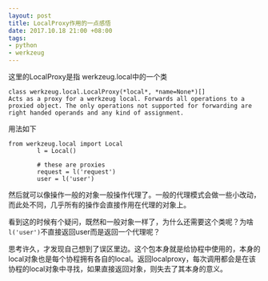 ```yaml
---
layout: post
title: LocalProxy作用的一点感悟
date: 2017.10.18 21:00 +08:00
tags: 
- python 
- werkzeug
---
```


这里的LocalProxy是指 werkzeug.local中的一个类

```
class werkzeug.local.LocalProxy(*local*, *name=None*)[]
Acts as a proxy for a werkzeug local. Forwards all operations to a proxied object. The only operations not supported for forwarding are right handed operands and any kind of assignment.
```
用法如下

```
from werkzeug.local import Local
        l = Local()

        # these are proxies
        request = l('request')
        user = l('user')
```

然后就可以像操作一般的对象一般操作代理了。一般的代理模式会做一些小改动，而此处不同，几乎所有的操作会直接作用在代理的对象上。

看到这的时候有个疑问，既然和一般对象一样了，为什么还需要这个类呢？为啥`l('user')`不直接返回user而是返回一个代理呢？

思考许久，才发现自己想到了误区里边。这个包本身就是给协程中使用的，本身的local对象也是每个协程拥有各自的local。返回localproxy，每次调用都会是在该协程的local对象中寻找，如果直接返回对象，则失去了其本身的意义。
